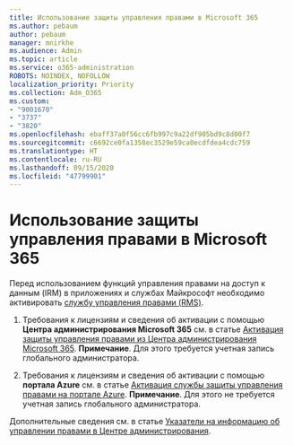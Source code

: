 ```yaml
---
title: Использование защиты управления правами в Microsoft 365
ms.author: pebaum
author: pebaum
manager: mnirkhe
ms.audience: Admin
ms.topic: article
ms.service: o365-administration
ROBOTS: NOINDEX, NOFOLLOW
localization_priority: Priority
ms.collection: Adm_O365
ms.custom:
- "9001670"
- "3737"
- "3820"
ms.openlocfilehash: ebaff37a0f56cc6fb997c9a22df905bd9c8d00f7
ms.sourcegitcommit: c6692ce0fa1358ec3529e59ca0ecdfdea4cdc759
ms.translationtype: HT
ms.contentlocale: ru-RU
ms.lasthandoff: 09/15/2020
ms.locfileid: "47799901"
---
```

# <a name="use-rights-management-protection-with-microsoft-365"></a>Использование защиты управления правами в Microsoft 365

Перед использованием функций управления правами на доступ к данным (IRM) в приложениях и службах Майкрософт необходимо активировать [службу управления правами (RMS)](https://docs.microsoft.com/azure/information-protection/what-is-azure-rms).

1. Требования к лицензиям и сведения об активации с помощью **Центра администрирования Microsoft 365** см. в статье [Активация защиты управления правами из Центра администрирования Microsoft 365](https://docs.microsoft.com/azure/information-protection/activate-office365). **Примечание**. Для этого требуется учетная запись глобального администратора.

2. Требования к лицензиям и сведения об активации с помощью **портала Azure** см. в статье [Активация службы защиты управления правами на портале Azure](https://docs.microsoft.com/azure/information-protection/activate-azure). **Примечание**. Для этого не требуется учетная запись глобального администратора.

Дополнительные сведения см. в статье [Указатели на информацию об управлении правами в Центре администрирования](https://docs.microsoft.com/office365/enterprise/activate-rms-in-office-365).
